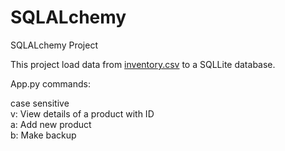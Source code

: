 # SQLALchemy
 SQLALchemy Project

 This project load data from [inventory.csv](store-inventory/inventory.csv) to a SQLLite database.
 
 App.py commands:  

 case sensitive  
 v: View details of a product with ID  
 a: Add new product  
 b: Make backup  